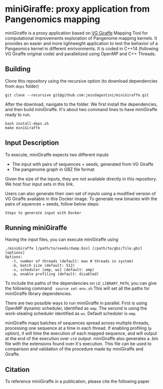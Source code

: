 # miniGiraffe: proxy application from Pangenomics mapping
miniGiraffe is a proxy application based on [VG Giraffe](https://github.com/vgteam/vg) Mapping Tool for computational improvements exploration of Pangenome mapping kernels. It provides an easier and more lightweight application to test the behavior of a Pangeomics kernel in different enrivonments. It is coded in C++14 (following VG Giraffe original code) and parallelized using OpenMP and C++ Threads.


Building
------------------------------------------
Clone this repository using the recursive option (to download dependencies from `deps` folder)

```git clone --recursive git@github.com:jessdagostini/miniGiraffe.git```

After the download, navigate to the folder. We first install the dependencies, and then build miniGiraffe. It's about two command lines to have miniGiraffe ready to run.

```
bash install-deps.sh
make miniGiraffe
```

Input Description
------------------------------------------
To execute, miniGiraffe expects two different inputs
- The input with pairs of sequences + seeds, generated from VG Giraffe
- The pangenome graph in GBZ file format

Given the size of the inputs, they are not available directly in this repository.
We host four input sets in this link.

Users can also generate their own set of inputs using a modified version of VG Giraffe available in this Docker image. To generate new binaries with the pairs of squences + seeds, follow below steps:

```
Steps to generate input with Docker
```

Running miniGiraffe
------------------------------------------
Having the input files, you can execute miniGiraffe using

```
./miniGiraffe [/path/to/seeds/dump.bin] [/path/to/gbz/file.gbz] [options]
Options: 
   -t, number of threads (default: max # threads in system)
   -b, batch size (default: 512)
   -s, scheduler [omp, ws] (default: omp)
   -p, enable profiling (default: disabled)
```

To include the paths of the dependencies on `LD_LIBRARY_PATH`, you can give the following command
``` source set-env.sh```
This will set all the paths for miniGiraffe library dependencies.

There are two possible ways to run miniGiraffe in parallel. First is using OpenMP dynamic scheduler, identified as `omp`. The second is using the work-stealing scheduler identified as `ws`. Default scheduler is `omp`.

miniGiraffe maps batches of sequences spread across multiple threads, processing one sequence at a time in each thread. If enabling profiling (`p` option), it will time the execution of each mapped sequence, and will output at the end of the execution over `std` output. miniGiraffe also generates a .bin file with the extensions found over it's execution. This file can be used to comparison and validation of the procedure made by miniGiraffe and Giraffe.


Citation
------------------------------------------
To reference miniGiraffe in a publication, please cite the following paper